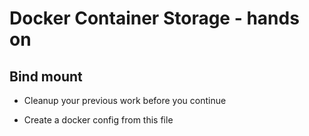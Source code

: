 # Docker Container Storage - hands on

## Bind mount
* Cleanup your previous work before you continue

* Create a docker config from this file
<!--stackedit_data:
eyJoaXN0b3J5IjpbLTEyMDUzMDcwODgsMTc3MjgwMjQ1NiwxNj
gxNzgxODA3XX0=
-->